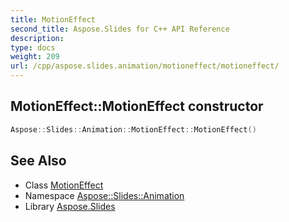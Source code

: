```yaml
---
title: MotionEffect
second_title: Aspose.Slides for C++ API Reference
description: 
type: docs
weight: 209
url: /cpp/aspose.slides.animation/motioneffect/motioneffect/
---
```

## MotionEffect::MotionEffect constructor




```cpp
Aspose::Slides::Animation::MotionEffect::MotionEffect()
```

## See Also

* Class [MotionEffect](../)
* Namespace [Aspose::Slides::Animation](../../)
* Library [Aspose.Slides](../../../)
